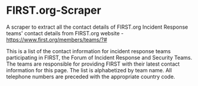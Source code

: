 # FIRST.org-Scraper

A scraper to extract all the contact details of FIRST.org Incident Response teams' contact details from FIRST.org website - https://www.first.org/members/teams/?# 

This is a list of the contact information for incident response teams participating in FIRST, the Forum of Incident Response and Security Teams. The teams are responsible for providing FIRST with their latest contact information for this page. The list is alphabetized by team name. All telephone numbers are preceded with the appropriate country code.
